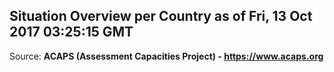 ## Situation Overview per Country as of Fri, 13 Oct 2017 03:25:15 GMT

Source: **ACAPS (Assessment Capacities Project) - https://www.acaps.org**